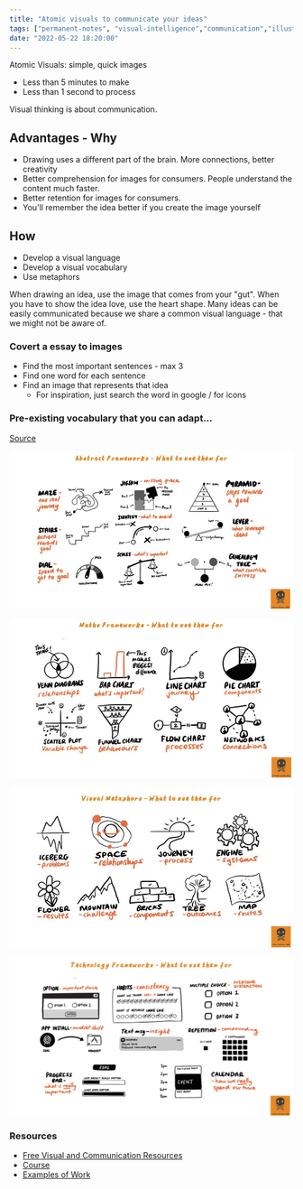 ```yaml
---
title: "Atomic visuals to communicate your ideas"
tags: ["permanent-notes", "visual-intelligence","communication","illustration" ]
date: "2022-05-22 18:20:00"
---
```


Atomic Visuals: simple, quick images

- Less than 5 minutes to make
- Less than 1 second to process

Visual thinking is about communication.

## Advantages - Why

- Drawing uses a different part of the brain. More connections, better creativity
- Better comprehension for images for consumers. People understand the content much faster.
- Better retention for images for consumers. 
- You'll remember the idea better if you create the image yourself

## How

- Develop a visual language 
- Develop a visual vocabulary 
- Use metaphors

When drawing an idea, use the image that comes from your "gut". When you have to show the idea love, use the heart shape. Many ideas can be easily communicated because we share a common visual language - that we might not be aware of.

### Covert a essay to images

- Find the most important sentences - max 3
- Find one word for each sentence
- Find an image that represents that idea
	- For inspiration, just search the word in google / for icons 

### Pre-existing vocabulary that you can adapt...

[Source](https://twitter.com/EvansNifty/status/1507269313186578432)

![Visual Frameworks - Abstract](./Visual-Frameworks-Abstract.jpeg)

![Visual Frameworks - Maths](Visual-Frameworks-Maths.jpeg)

![Visual Frameworks - Metaphors](Visual-Frameworks-Metaphors.jpeg)

![Visual Frameworks - Tech](Visual-Frameworks-Tech.jpeg)

### Resources

- [Free Visual and Communication Resources](https://padlet.com/evansemporiumstore/lks3aoyyhkpnkmpe)
- [Course](https://www.pencil-pirates.com/)
- [Examples of Work](https://twitter.com/EvansNifty/status/1526984259575205888)
